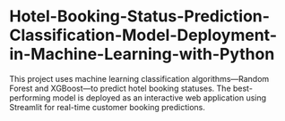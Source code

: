# Hotel-Booking-Status-Prediction-Classification-Model-Deployment-in-Machine-Learning-with-Python
This project uses machine learning classification algorithms—Random Forest and XGBoost—to predict hotel booking statuses. The best-performing model is deployed as an interactive web application using Streamlit for real-time customer booking predictions.
